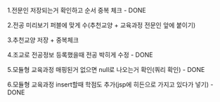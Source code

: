 
1.전문인 저장되는거 확인하고 순서 중복 체크 - DONE

2.전공 미리보기 퍼블에 맞게 수(추천교양 + 교육과정 전문인 앞에 붙이기)

3.추천교양 저장 + 중복체크

4.조교로 전공정보 등록했을때 전공 박히게 수정 - DONE

5.모듈형 교육과정 매핑된거 없으면 null로 나오는거 확인(쿼리 확인) - DONE

6.모듈형 교육과정 insert할때 학점도 추가(jsp에 히든으로 가지고 있다가 넣기) - DONE
